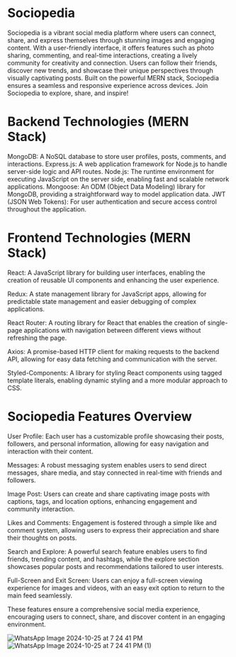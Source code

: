 # Sociopedia 

Sociopedia is a vibrant social media platform where users can connect, share, and express themselves through stunning images and engaging content. With a user-friendly interface, it offers features such as photo sharing, commenting, and real-time interactions, creating a lively community for creativity and connection. Users can follow their friends, discover new trends, and showcase their unique perspectives through visually captivating posts. Built on the powerful MERN stack, Sociopedia ensures a seamless and responsive experience across devices. Join Sociopedia to explore, share, and inspire!

# Backend Technologies (MERN Stack)
MongoDB: A NoSQL database to store user profiles, posts, comments, and interactions.
Express.js: A web application framework for Node.js to handle server-side logic and API routes.
Node.js: The runtime environment for executing JavaScript on the server side, enabling fast and scalable network applications.
Mongoose: An ODM (Object Data Modeling) library for MongoDB, providing a straightforward way to model application data.
JWT (JSON Web Tokens): For user authentication and secure access control throughout the application.


# Frontend Technologies (MERN Stack)
React: A JavaScript library for building user interfaces, enabling the creation of reusable UI components and enhancing the user experience.

Redux: A state management library for JavaScript apps, allowing for predictable state management and easier debugging of complex applications.

React Router: A routing library for React that enables the creation of single-page applications with navigation between different views without refreshing the page.

Axios: A promise-based HTTP client for making requests to the backend API, allowing for easy data fetching and communication with the server.

Styled-Components: A library for styling React components using tagged template literals, enabling dynamic styling and a more modular approach to CSS.

# Sociopedia Features Overview
User Profile: Each user has a customizable profile showcasing their posts, followers, and personal information, allowing for easy navigation and interaction with their content.

Messages: A robust messaging system enables users to send direct messages, share media, and stay connected in real-time with friends and followers.

Image Post: Users can create and share captivating image posts with captions, tags, and location options, enhancing engagement and community interaction.

Likes and Comments: Engagement is fostered through a simple like and comment system, allowing users to express their appreciation and share their thoughts on posts.

Search and Explore: A powerful search feature enables users to find friends, trending content, and hashtags, while the explore section showcases popular posts and recommendations tailored to user interests.

Full-Screen and Exit Screen: Users can enjoy a full-screen viewing experience for images and videos, with an easy exit option to return to the main feed seamlessly.

These features ensure a comprehensive social media experience, encouraging users to connect, share, and discover content in an engaging environment.

![WhatsApp Image 2024-10-25 at 7 24 41 PM](https://github.com/user-attachments/assets/14837695-5bed-428e-bc37-fc93bb405ff0)
![WhatsApp Image 2024-10-25 at 7 24 41 PM (1)](https://github.com/user-attachments/assets/2927bef6-e95b-46a4-a693-49d32736b56c)
